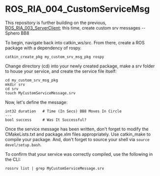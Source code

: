 # ROS_RIA_004_CustomServiceMsg
This repository is further building on the previous, [ROS_RIA_003_ServerClient](https://github.com/FadedIllusions/ROS_RIA_003_ServerClient); this time, create custom srv messages -- Sphero BB8

To begin, navigate back into catkin_ws/src. From there, create a ROS package with a dependency of rospy. 

```catkin_create_pkg my_custom_srv_msg_pkg rospy```

Change directory (cd) into your newly created package, make a srv folder to house your service, and create the service file itself:

```
cd my_custom_srv_msg_pkg
mkdir srv
cd srv
touch MyCustomServiceMessage.srv
```

Now, let's define the message:

```
int32 duration   # Time (In Secs) BB8 Moves In Circle
---
bool success     # Was It Successful?
```

Once the service message has been written, don't forget to modify the CMakeLists.txt and package.xlm files appropriately. Use catkin_make to compile your package. And, don't forget to source your shell via ```source devel/setup.bash```.

To confirm that your service was correctly compiled, use the following in the CLI:

```rossrv list | grep MyCustomServiceMessage.srv```
